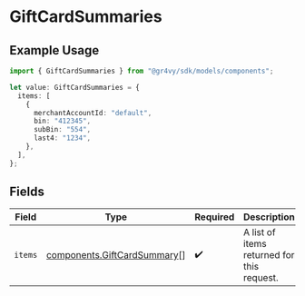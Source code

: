 # GiftCardSummaries

## Example Usage

```typescript
import { GiftCardSummaries } from "@gr4vy/sdk/models/components";

let value: GiftCardSummaries = {
  items: [
    {
      merchantAccountId: "default",
      bin: "412345",
      subBin: "554",
      last4: "1234",
    },
  ],
};
```

## Fields

| Field                                                                      | Type                                                                       | Required                                                                   | Description                                                                |
| -------------------------------------------------------------------------- | -------------------------------------------------------------------------- | -------------------------------------------------------------------------- | -------------------------------------------------------------------------- |
| `items`                                                                    | [components.GiftCardSummary](../../models/components/giftcardsummary.md)[] | :heavy_check_mark:                                                         | A list of items returned for this request.                                 |